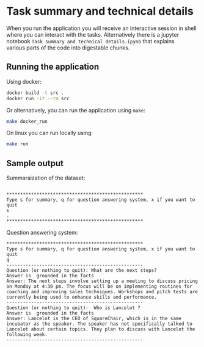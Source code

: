 # Task summary and technical details

When you run the application you will receive an interactive session in shell where 
you can interact with the tasks. Alternatively there is a jupyter notebook `Task summary and technical details.ipynb` that explains  
various parts of the code into digestable chunks. 
## Running the application

Using docker:
```bash
docker build -t src .
docker run -it --rm src

```

Or alternatively, you can run the application using  `make`:
```bash
make docker_run
```

On linux you can run locally using:
```bash
make run
```

## Sample output
Summaraization of the dataset:
```

**************************************************
Type s for summary, q for question answering system, x if you want to quit 
s
.
**************************************************
```

Question answering system:
```
**************************************************
Type s for summary, q for question answering system, x if you want to quit 
q
--------------------------------------------------
Question (or nothing to quit): What are the next steps?
Answer is  grounded in the facts
Answer: The next steps involve setting up a meeting to discuss pricing on Monday at 4:30 pm. The focus will be on implementing routines for coaching and improving sales techniques. Workshops and pitch tests are currently being used to enhance skills and performance.
--------------------------------------------------
Question (or nothing to quit):  Who is Lancelot ?    
Answer is  grounded in the facts
Answer: Lancelot is the CEO of SquareChair, which is in the same incubator as the speaker. The speaker has not specifically talked to Lancelot about certain topics. They plan to discuss with Lancelot the following week.
--------------------------------------------------
